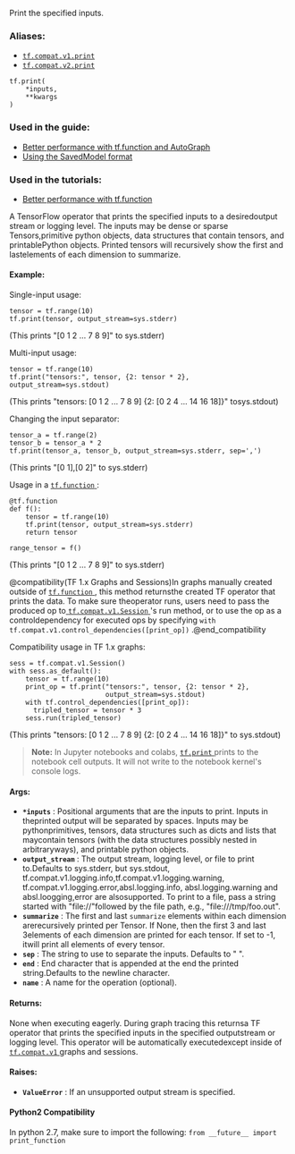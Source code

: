 
Print the specified inputs.


### Aliases:
- [ `tf.compat.v1.print` ](/api_docs/python/tf/print)
- [ `tf.compat.v2.print` ](/api_docs/python/tf/print)


```
tf.print(
    *inputs,
    **kwargs
)

```



### Used in the guide:
- [Better performance with tf.function and AutoGraph](https://tensorflow.google.cn/guide/function)
- [Using the SavedModel format](https://tensorflow.google.cn/guide/saved_model)


### Used in the tutorials:
- [Better performance with tf.function](https://tensorflow.google.cn/tutorials/customization/performance)

A TensorFlow operator that prints the specified inputs to a desiredoutput stream or logging level. The inputs may be dense or sparse Tensors,primitive python objects, data structures that contain tensors, and printablePython objects. Printed tensors will recursively show the first and lastelements of each dimension to summarize.


#### Example:

Single-input usage:


```
tensor = tf.range(10)
tf.print(tensor, output_stream=sys.stderr)

```


(This prints "[0 1 2 ... 7 8 9]" to sys.stderr)

Multi-input usage:


```
tensor = tf.range(10)
tf.print("tensors:", tensor, {2: tensor * 2}, output_stream=sys.stdout)

```


(This prints "tensors: [0 1 2 ... 7 8 9] {2: [0 2 4 ... 14 16 18]}" tosys.stdout)

Changing the input separator:


```
tensor_a = tf.range(2)
tensor_b = tensor_a * 2
tf.print(tensor_a, tensor_b, output_stream=sys.stderr, sep=',')

```


(This prints "[0 1],[0 2]" to sys.stderr)

Usage in a [ `tf.function` ](https://tensorflow.google.cn/api_docs/python/tf/function):


```
@tf.function
def f():
    tensor = tf.range(10)
    tf.print(tensor, output_stream=sys.stderr)
    return tensor

range_tensor = f()

```


(This prints "[0 1 2 ... 7 8 9]" to sys.stderr)

@compatibility(TF 1.x Graphs and Sessions)In graphs manually created outside of [ `tf.function` ](https://tensorflow.google.cn/api_docs/python/tf/function), this method returnsthe created TF operator that prints the data. To make sure theoperator runs, users need to pass the produced op to[ `tf.compat.v1.Session` ](https://tensorflow.google.cn/api_docs/python/tf/compat/v1/Session)'s run method, or to use the op as a controldependency for executed ops by specifying `with tf.compat.v1.control_dependencies([print_op])` .@end_compatibility

Compatibility usage in TF 1.x graphs:


```
sess = tf.compat.v1.Session()
with sess.as_default():
    tensor = tf.range(10)
    print_op = tf.print("tensors:", tensor, {2: tensor * 2},
                        output_stream=sys.stdout)
    with tf.control_dependencies([print_op]):
      tripled_tensor = tensor * 3
    sess.run(tripled_tensor)

```


(This prints "tensors: [0 1 2 ... 7 8 9] {2: [0 2 4 ... 14 16 18]}" to  sys.stdout)

>**Note:**  In Jupyter notebooks and colabs, <a href="https://tensorflow.google.cn/api_docs/python/tf/print"> `tf.print` </a> prints to the notebook  cell outputs. It will not write to the notebook kernel's console logs.


#### Args:
- **`*inputs`** : Positional arguments that are the inputs to print. Inputs in theprinted output will be separated by spaces. Inputs may be pythonprimitives, tensors, data structures such as dicts and lists that maycontain tensors (with the data structures possibly nested in arbitraryways), and printable python objects.
- **`output_stream`** : The output stream, logging level, or file to print to.Defaults to sys.stderr, but sys.stdout, tf.compat.v1.logging.info,tf.compat.v1.logging.warning, tf.compat.v1.logging.error,absl.logging.info, absl.logging.warning and absl.loogging,error are alsosupported. To print to a file, pass a string started with "file://"followed by the file path, e.g., "file:///tmp/foo.out".
- **`summarize`** : The first and last  `summarize`  elements within each dimension arerecursively printed per Tensor. If None, then the first 3 and last 3elements of each dimension are printed for each tensor. If set to -1, itwill print all elements of every tensor.
- **`sep`** : The string to use to separate the inputs. Defaults to " ".
- **`end`** : End character that is appended at the end the printed string.Defaults to the newline character.
- **`name`** : A name for the operation (optional).


#### Returns:

None when executing eagerly. During graph tracing this returnsa TF operator that prints the specified inputs in the specified outputstream or logging level. This operator will be automatically executedexcept inside of [ `tf.compat.v1` ](https://tensorflow.google.cn/api_docs/python/tf/compat/v1) graphs and sessions.


#### Raises:
- **`ValueError`** : If an unsupported output stream is specified.


#### Python2 Compatibility

In python 2.7, make sure to import the following: `from __future__ import print_function` 
